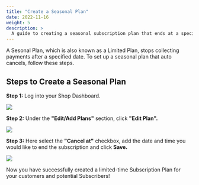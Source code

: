 ```yaml
---
title: "Create a Seasonal Plan"
date: 2022-11-16
weight: 5
description: >
  A guide to creating a seasonal subscription plan that ends at a specified date.
---
```


A Sesonal Plan, which is also known as a Limited Plan, stops collecting payments after a specified date. To set up a seasonal plan that auto cancels, follow these steps.

## Steps to Create a Seasonal Plan

**Step 1:** Log into your Shop Dashboard.

![](https://subscribie.co.uk/blog/content/images/size/w1000/2022/11/image-64.png)

**Step 2:** Under the **"Edit/Add Plans"** section, click **"Edit Plan".**

![](https://subscribie.co.uk/blog/content/images/size/w1000/2022/11/image-77.png)

**Step 3:** Here select the **"Cancel at"** checkbox, add the date and time you would like to end the subscription and click **Save.**

![](https://subscribie.co.uk/blog/content/images/2022/11/image-78.png)

Now you have successfully created a limited-time Subscription Plan for your customers and potential Subscribers!